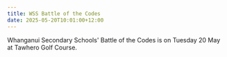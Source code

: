 ```yaml
---
title: WSS Battle of the Codes
date: 2025-05-20T10:01:00+12:00
---
```

Whanganui Secondary Schools' Battle of the Codes is on Tuesday 20 May at Tawhero Golf Course.  

